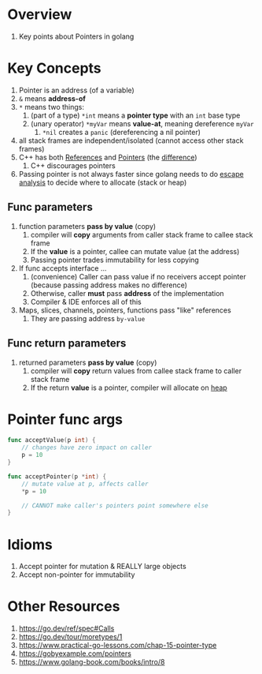 # Overview
1. Key points about Pointers in golang


# Key Concepts
1. Pointer is an address (of a variable)
1. `&` means **address-of**
1. `*` means two things:
    1. (part of a type) `*int` means a **pointer type** with an `int` base type
    1. (unary operator) `*myVar` means **value-at**, meaning dereference `myVar`
        1. `*nil` creates a `panic` (dereferencing a nil pointer)
1. all stack frames are independent/isolated (cannot access other stack frames)
1. C++ has both [References](https://isocpp.org/wiki/faq/references) and [Pointers](https://cplusplus.com/doc/tutorial/pointers/) (the [difference](https://isocpp.org/wiki/faq/references#pointers-and-references))
    1. C++ discourages pointers
1. Passing pointer is not always faster since golang needs to do [escape analysis](https://en.wikipedia.org/wiki/Escape_analysis) to decide where to allocate (stack or heap)


## Func parameters
1. function parameters **pass by value** (copy)
    1. compiler will **copy** arguments from caller stack frame to callee stack frame
    1. If the **value** is a pointer, callee can mutate value (at the address)
    1. Passing pointer trades immutability for less copying
1. If func accepts interface ...
    1. (convenience) Caller can pass value if no receivers accept pointer (because passing address makes no difference)
    1. Otherwise, caller **must** pass **address** of the implementation
    1. Compiler & IDE enforces all of this
1. Maps, slices, channels, pointers, functions pass "like" references
    1. They are passing address `by-value`

## Func return parameters
1. returned parameters **pass by value** (copy)
    1. compiler will **copy** return values from callee stack frame to caller stack frame
    1. If the return **value** is a pointer, compiler will allocate on [heap](TODO)


# Pointer func args
```go
func acceptValue(p int) {
    // changes have zero impact on caller
    p = 10
}

func acceptPointer(p *int) {
    // mutate value at p, affects caller
    *p = 10

    // CANNOT make caller's pointers point somewhere else
}
```


# Idioms
1. Accept pointer for mutation & REALLY large objects
1. Accept non-pointer for immutability


# Other Resources
1. https://go.dev/ref/spec#Calls
1. https://go.dev/tour/moretypes/1
1. https://www.practical-go-lessons.com/chap-15-pointer-type
1. https://gobyexample.com/pointers
1. https://www.golang-book.com/books/intro/8

